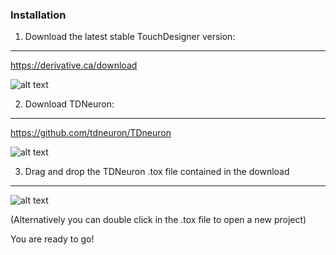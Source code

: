 ### Installation

1. Download the latest stable TouchDesigner version:
---
https://derivative.ca/download

![alt text](https://github.com/tdneuron/TDneuron/blob/master/GettingStarted/01.Installation/1.InstallTD.gif)


2. Download TDNeuron:
---
https://github.com/tdneuron/TDneuron

![alt text](https://github.com/tdneuron/TDneuron/blob/master/GettingStarted/01.Installation/2.InstallTDNeuron.gif)



3. Drag and drop the TDNeuron .tox file contained in the download
---

![alt text](https://github.com/tdneuron/TDneuron/blob/master/GettingStarted/01.Installation/3.ImportTDNeuron.gif)

(Alternatively you can double click in the .tox file to open a new project) 

You are ready to go!


